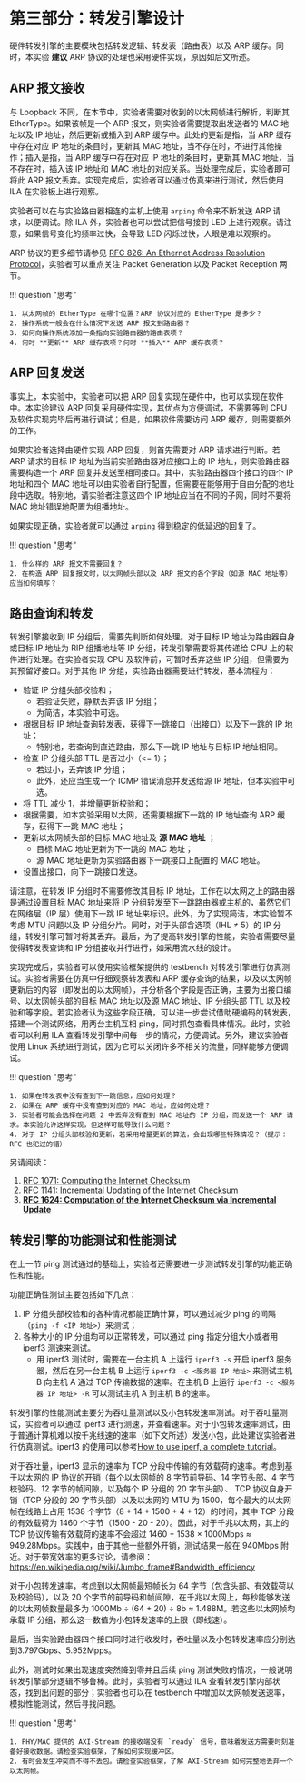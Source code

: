 # 第三部分：转发引擎设计

硬件转发引擎的主要模块包括转发逻辑、转发表（路由表）以及 ARP 缓存。同时，本实验 **建议** ARP 协议的处理也采用硬件实现，原因如后文所述。

## ARP 报文接收

与 Loopback 不同，在本节中，实验者需要对收到的以太网帧进行解析，判断其 EtherType。如果该帧是一个 ARP 报文，则实验者需要提取出发送者的 MAC 地址以及 IP 地址，然后更新或插入到 ARP 缓存中。此处的更新是指，当 ARP 缓存中存在对应 IP 地址的条目时，更新其 MAC 地址，当不存在时，不进行其他操作；插入是指，当 ARP 缓存中存在对应 IP 地址的条目时，更新其 MAC 地址，当不存在时，插入该 IP 地址和 MAC 地址的对应关系。当处理完成后，实验者即可将此 ARP 报文丢弃。实现完成后，实验者可以通过仿真来进行测试，然后使用 ILA 在实验板上进行观察。

实验者可以在与实验路由器相连的主机上使用 `arping` 命令来不断发送 ARP 请求，以便调试。除 ILA 外，实验者也可以尝试把信号接到 LED 上进行观察。请注意，如果信号变化的频率过快，会导致 LED 闪烁过快，人眼是难以观察的。

ARP 协议的更多细节请参见 [RFC 826: An Ethernet Address Resolution Protocol](https://tools.ietf.org/html/rfc826)，实验者可以重点关注 Packet Generation 以及 Packet Reception 两节。

!!! question "思考"

    1. 以太网帧的 EtherType 在哪个位置？ARP 协议对应的 EtherType 是多少？
    2. 操作系统一般会在什么情况下发送 ARP 报文到路由器？
    3. 如何向操作系统添加一条指向实验路由器的路由表项？
    4. 何时 **更新** ARP 缓存表项？何时 **插入** ARP 缓存表项？

## ARP 回复发送

事实上，本实验中，实验者可以把 ARP 回复实现在硬件中，也可以实现在软件中。本实验建议 ARP 回复采用硬件实现，其优点为方便调试，不需要等到 CPU 及软件实现完毕后再进行调试；但是，如果软件需要访问 ARP 缓存，则需要额外的工作。

如果实验者选择由硬件实现 ARP 回复，则首先需要对 ARP 请求进行判断。若 ARP 请求的目标 IP 地址为当前实验路由器对应接口上的 IP 地址，则实验路由器需要构造一个 ARP 回复并发送至相同接口。其中，实验路由器四个接口的四个 IP 地址和四个 MAC 地址可以由实验者自行配置，但需要在能够用于自由分配的地址段中选取。特别地，请实验者注意这四个 IP 地址应当在不同的子网，同时不要将 MAC 地址错误地配置为组播地址。

如果实现正确，实验者就可以通过 `arping` 得到稳定的低延迟的回复了。

!!! question "思考"

    1. 什么样的 ARP 报文不需要回复？
    2. 在构造 ARP 回复报文时，以太网帧头部以及 ARP 报文的各个字段（如源 MAC 地址等）应当如何填写？

## 路由查询和转发

转发引擎接收到 IP 分组后，需要先判断如何处理。对于目标 IP 地址为路由器自身或目标 IP 地址为 RIP 组播地址等 IP 分组，转发引擎需要将其传递给 CPU 上的软件进行处理。在实验者实现 CPU 及软件前，可暂时丢弃这些 IP 分组，但需要为其预留好接口。对于其他 IP 分组，实验路由器需要进行转发，基本流程为：

* 验证 IP 分组头部校验和；
    * 若验证失败，静默丢弃该 IP 分组；
    * 为简洁，本实验中可选。
* 根据目标 IP 地址查询转发表，获得下一跳接口（出接口）以及下一跳的 IP 地址；
    * 特别地，若查询到直连路由，那么下一跳 IP 地址与目标 IP 地址相同。
* 检查 IP 分组头部 TTL 是否过小（<= 1）；
    * 若过小，丢弃该 IP 分组；
    * 此外，还应当生成一个 ICMP 错误消息并发送给源 IP 地址，但本实验中可选。
* 将 TTL 减少 1，并增量更新校验和；
* 根据需要，如本实验采用以太网，还需要根据下一跳的 IP 地址查询 ARP 缓存，获得下一跳 MAC 地址；
* 更新以太网帧头部的目标 MAC 地址及 **源 MAC 地址** ；
    * 目标 MAC 地址更新为下一跳的 MAC 地址；
    * 源 MAC 地址更新为实验路由器下一跳接口上配置的 MAC 地址。
* 设置出接口，向下一跳接口发送。

请注意，在转发 IP 分组时不需要修改其目标 IP 地址，工作在以太网之上的路由器是通过设置目标 MAC 地址来将 IP 分组转发至下一跳路由器或主机的，虽然它们在网络层（IP 层）使用下一跳 IP 地址来标识。此外，为了实现简洁，本实验暂不考虑 MTU 问题以及 IP 分组分片。同时，对于头部含选项（IHL ≠ 5）的 IP 分组，转发引擎可暂时将其丢弃。最后，为了提高转发引擎的性能，实验者需要尽量使得转发表查询和 IP 分组接收并行进行，如采用流水线的设计。

实现完成后，实验者可以使用实验框架提供的 testbench 对转发引擎进行仿真测试。实验者需要在仿真中仔细观察转发表和 ARP 缓存查询的结果，以及以太网帧更新后的内容（即发出的以太网帧），并分析各个字段是否正确，主要为出接口编号、以太网帧头部的目标 MAC 地址以及源 MAC 地址、IP 分组头部 TTL 以及校验和等字段。若实验者认为这些字段正确，可以进一步尝试借助硬编码的转发表，搭建一个测试网络，用两台主机互相 ping，同时抓包查看具体情况。此时，实验者可以利用 ILA 查看转发引擎中间每一步的情况，方便调试。另外，建议实验者使用 Linux 系统进行测试，因为它可以关闭许多不相关的流量，同样能够方便调试。

!!! question "思考"

    1. 如果在转发表中没有查到下一跳信息，应如何处理？
    2. 如果在 ARP 缓存中没有查到对应的 MAC 地址，应如何处理？
    3. 实验者可能会选择在问题 2 中丢弃没有查到 MAC 地址的 IP 分组，而发送一个 ARP 请求。本实验允许这样实现，但这样可能导致什么问题？
    4. 对于 IP 分组头部校验和更新，若采用增量更新的算法，会出现哪些特殊情况？（提示：RFC 也犯过的错）

另请阅读：

1. [RFC 1071: Computing the Internet Checksum](https://tools.ietf.org/html/rfc1071)
2. [RFC 1141: Incremental Updating of the Internet Checksum](https://tools.ietf.org/html/rfc1141)
3. [**RFC 1624: Computation of the Internet Checksum via Incremental Update**](https://tools.ietf.org/html/rfc1624)

## 转发引擎的功能测试和性能测试

在上一节 ping 测试通过的基础上，实验者还需要进一步测试转发引擎的功能正确性和性能。

功能正确性测试主要包括如下几点：

1. IP 分组头部校验和的各种情况都能正确计算，可以通过减少 ping 的间隔（`ping -f <IP 地址>`）来测试；
2. 各种大小的 IP 分组均可以正常转发，可以通过 ping 指定分组大小或者用 iperf3 测速来测试。
    * 用 iperf3 测试时，需要在一台主机 A 上运行 `iperf3 -s` 开启 iperf3 服务器，然后在另一台主机 B 上运行 `iperf3 -c <服务器 IP 地址>` 来测试主机 B 向主机 A 通过 TCP 传输数据的速率。在主机 B 上运行 `iperf3 -c <服务器 IP 地址> -R` 可以测试主机 A 到主机 B 的速率。

转发引擎的性能测试主要分为吞吐量测试以及小包转发速率测试。对于吞吐量测试，实验者可以通过 iperf3 进行测速，并查看速率。对于小包转发速率测试，由于普通计算机难以按千兆线速的速率（如下文所述）发送小包，此处建议实验者进行仿真测试。iperf3 的使用可以参考[How to use iperf, a complete tutorial](https://www.ictshore.com/networking-fundamentals/how-to-use-iperf/)。

对于吞吐量，iperf3 显示的速率为 TCP 分段中传输的有效载荷的速率。考虑到基于以太网的 IP 协议的开销（每个以太网帧的 8 字节前导码、14 字节头部、4 字节校验码、12 字节的帧间隙，以及每个 IP 分组的 20 字节头部）、 TCP 协议自身开销（TCP 分段的 20 字节头部）以及以太网的 MTU 为 1500，每个最大的以太网帧在线路上占用 1538 个字节（8 + 14 + 1500 + 4 + 12）的时间，其中 TCP 分段的有效载荷为 1460 个字节（1500 - 20 - 20）。因此，对于千兆以太网，其上的 TCP 协议传输有效载荷的速率不会超过 1460 ÷ 1538 × 1000Mbps ≈ 949.28Mbps。实践中，由于其他一些额外开销，测试结果一般在 940Mbps 附近。对于带宽效率的更多讨论，请参阅：https://en.wikipedia.org/wiki/Jumbo_frame#Bandwidth_efficiency

对于小包转发速率，考虑到以太网帧最短帧长为 64 字节（包含头部、有效载荷以及校验码），以及 20 个字节的前导码和帧间隙，在千兆以太网上，每秒能够发送的以太网帧数量最多为 1000Mb ÷ (64 + 20) ÷ 8b ≈ 1.488M。若这些以太网帧均承载 IP 分组，那么这一数值为小包转发速率的上限（即线速）。

最后，当实验路由器四个接口同时进行收发时，吞吐量以及小包转发速率应分别达到3.797Gbps、5.952Mpps。

此外，测试时如果出现速度突然降到零并且后续 ping 测试失败的情况，一般说明转发引擎部分逻辑不够鲁棒。此时，实验者可以通过 ILA 查看转发引擎内部状态，找到出问题的部分；实验者也可以在 testbench 中增加以太网帧发送速率，模拟性能测试，然后寻找问题。

!!! question "思考"

    1. PHY/MAC 提供的 AXI-Stream 的接收端没有 `ready` 信号，意味着发送方需要时刻准备好接收数据。请检查实验框架，了解如何实现缓冲区。
    2. 有时会发生冲突而不得不丢包。请检查实验框架，了解 AXI-Stream 如何完整地丢弃一个以太网帧。
